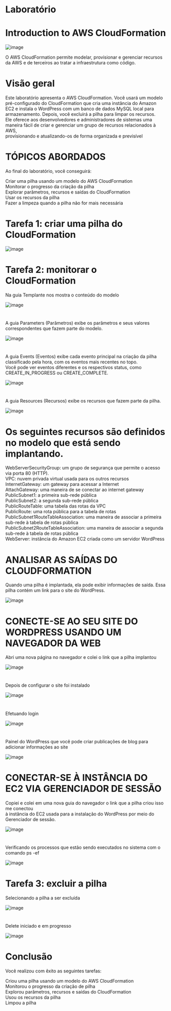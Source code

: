 # Laboratório 

# Introduction to AWS CloudFormation
![image](https://github.com/SamiraCavalcanti/Introduction-to-AWS-CloudFormation-/assets/86758007/0f15d9ec-2dd3-474e-8ab7-912838b7273f)

O AWS CloudFormation permite modelar, provisionar e gerenciar recursos da AWS e de terceiros ao tratar a infraestrutura como código.
#

# Visão geral
Este laboratório apresenta o AWS CloudFormation. Você usará um modelo pré-configurado do CloudFormation que cria uma instância do Amazon       
EC2 e instala o WordPress com um banco de dados MySQL local para armazenamento. Depois, você excluirá a pilha para limpar os recursos.    
Ele oferece aos desenvolvedores e administradores de sistemas uma maneira fácil de criar e gerenciar um grupo de recursos relacionados à AWS,      
provisionando e atualizando-os de forma organizada e previsível      

# TÓPICOS ABORDADOS
Ao final do laboratório, você conseguirá:        

Criar uma pilha usando um modelo do AWS CloudFormation      
Monitorar o progresso da criação da pilha      
Explorar parâmetros, recursos e saídas do CloudFormation      
Usar os recursos da pilha      
Fazer a limpeza quando a pilha não for mais necessária     


# Tarefa 1: criar uma pilha do CloudFormation

![image](https://github.com/SamiraCavalcanti/Introduction-to-AWS-CloudFormation-/assets/86758007/919b5ed3-34f6-4bfa-93ea-39c215dbd87d)

# Tarefa 2: monitorar o CloudFormation

Na guia Templante nos mostra o conteúdo do modelo 

![image](https://github.com/SamiraCavalcanti/Introduction-to-AWS-CloudFormation-/assets/86758007/3cadbdeb-911d-4f15-b3d5-a55f8f230e1b)

#
A guia Parameters (Parâmetros) exibe os parâmetros e seus valores correspondentes que fazem parte do modelo.

![image](https://github.com/SamiraCavalcanti/Introduction-to-AWS-CloudFormation-/assets/86758007/6950c503-bd6f-463a-846e-50422e4125bb)
#
A guia Events (Eventos) exibe cada evento principal na criação da pilha classificado pela hora, com os eventos mais recentes no topo.        
Você pode ver eventos diferentes e os respectivos status, como CREATE_IN_PROGRESS ou CREATE_COMPLETE.    

![image](https://github.com/SamiraCavalcanti/Introduction-to-AWS-CloudFormation-/assets/86758007/887c074c-2fbc-445f-82db-e4a2241363c5)

#
A guia Resources (Recursos) exibe os recursos que fazem parte da pilha. 

![image](https://github.com/SamiraCavalcanti/Introduction-to-AWS-CloudFormation-/assets/86758007/5b88f299-8139-4160-8d8d-769ae8d33c29)


# Os seguintes recursos são definidos no modelo que  está sendo implantando.

WebServerSecurityGroup: um grupo de segurança que permite o acesso via porta 80 (HTTP).      
VPC: nuvem privada virtual usada para os outros recursos      
InternetGateway: um gateway para acessar a Internet      
AttachGateway: uma maneira de se conectar ao internet gateway      
PublicSubnet1: a primeira sub-rede pública      
PublicSubnet2: a segunda sub-rede pública      
PublicRouteTable: uma tabela das rotas da VPC      
PublicRoute: uma rota pública para a tabela de rotas      
PublicSubnet1RouteTableAssociation: uma maneira de associar a primeira sub-rede à tabela de rotas pública        
PublicSubnet2RouteTableAssociation: uma maneira de associar a segunda sub-rede à tabela de rotas pública        
WebServer: instância do Amazon EC2 criada como um servidor WordPress  


# ANALISAR AS SAÍDAS DO CLOUDFORMATION
Quando uma pilha é implantada, ela pode exibir informações de saída. Essa pilha contém um link para o site do WordPress.

![image](https://github.com/SamiraCavalcanti/Introduction-to-AWS-CloudFormation-/assets/86758007/a3ebd2bb-31e8-48b2-b09b-047f88355056)


# CONECTE-SE AO SEU SITE DO WORDPRESS USANDO UM NAVEGADOR DA WEB

Abri uma nova página no navegador e colei o link que a pilha implantou          


![image](https://github.com/SamiraCavalcanti/Introduction-to-AWS-CloudFormation-/assets/86758007/f04c112b-34f0-4878-b2c4-5cf20da2a927)

#
Depois de configurar o site foi instalado

![image](https://github.com/SamiraCavalcanti/Introduction-to-AWS-CloudFormation-/assets/86758007/9d62039b-bc2e-426d-aab7-7035c185c6fb)

#
Efetuando login

![image](https://github.com/SamiraCavalcanti/Introduction-to-AWS-CloudFormation-/assets/86758007/c806775c-003b-45b2-84e9-d2d5c82ff3f0)

#
Painel do WordPress que você pode criar publicações de blog para adicionar informações ao site

![image](https://github.com/SamiraCavalcanti/Introduction-to-AWS-CloudFormation-/assets/86758007/ae33666e-f070-46c5-a1bf-905e41bc400a)

# CONECTAR-SE À INSTÂNCIA DO EC2 VIA GERENCIADOR DE SESSÃO

Copiei e colei em uma nova guia do navegador o link que a pilha criou isso me conectou        
à instância do EC2 usada para a instalação do WordPress por meio do Gerenciador de sessão.        

![image](https://github.com/SamiraCavalcanti/Introduction-to-AWS-CloudFormation-/assets/86758007/6e68796b-ac94-46cd-9347-25f72defcca1)

#
Verificando os processos que estão sendo executados no sistema com o comando ps -ef

![image](https://github.com/SamiraCavalcanti/Introduction-to-AWS-CloudFormation-/assets/86758007/010eed5e-7652-47e9-8159-f9133a0c5207)


# Tarefa 3: excluir a pilha

Selecionando a pilha a ser excluída 

![image](https://github.com/SamiraCavalcanti/Introduction-to-AWS-CloudFormation-/assets/86758007/a126d08e-de86-4903-9867-e306e89da1b0)

#
Delete iniciado e em progresso

![image](https://github.com/SamiraCavalcanti/Introduction-to-AWS-CloudFormation-/assets/86758007/7aaacd72-471e-46c1-8c19-9e6afca859bb)


# Conclusão
Você realizou com êxito as seguintes tarefas:

Criou uma pilha usando um modelo do AWS CloudFormation      
Monitorou o progresso da criação de pilha      
Explorou parâmetros, recursos e saídas do CloudFormation      
Usou os recursos da pilha      
Limpou a pilha      



















